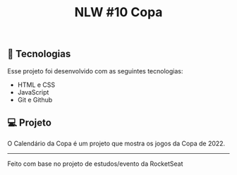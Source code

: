 <h1 align="center"> NLW #10 Copa </h1>

<br>

## 🚀 Tecnologias

Esse projeto foi desenvolvido com as seguintes tecnologias:

- HTML e CSS
- JavaScript
- Git e Github

## 💻 Projeto

O Calendário da Copa é um projeto que mostra os jogos da Copa de 2022.

---

Feito com base no projeto de estudos/evento da RocketSeat
